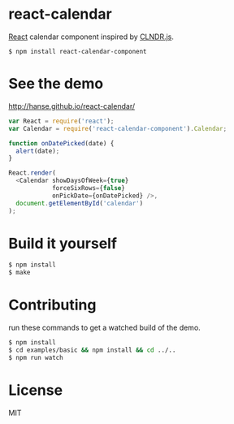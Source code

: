 # react-calendar

[React](http://facebook.github.io/react/) calendar component inspired by [CLNDR.js](http://kylestetz.github.io/CLNDR/).

```
$ npm install react-calendar-component
```

# See the demo
http://hanse.github.io/react-calendar/

```js
var React = require('react');
var Calendar = require('react-calendar-component').Calendar;

function onDatePicked(date) {
  alert(date);
}

React.render(
  <Calendar showDaysOfWeek={true}
            forceSixRows={false}
            onPickDate={onDatePicked} />,
  document.getElementById('calendar')
);
```


# Build it yourself

```bash
$ npm install
$ make
```

# Contributing

run these commands to get a watched build of the demo.
```bash
$ npm install
$ cd examples/basic && npm install && cd ../..
$ npm run watch
```

# License
MIT
